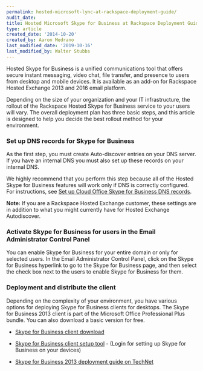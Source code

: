 ```yaml
---
permalink: hosted-microsoft-lync-at-rackspace-deployment-guide/
audit_date:
title: Hosted Microsoft Skype for Business at Rackspace Deployment Guide
type: article
created_date: '2014-10-20'
created_by: Aaron Medrano
last_modified_date: '2019-10-16'
last_modified_by: Walter Stubbs
---
```


Hosted Skype for Business is a unified communications tool that offers
secure instant messaging, video chat, file transfer, and presence to
users from desktop and mobile devices. It is available as an add-on
for Rackspace Hosted Exchange 2013 and 2016 email platform.

Depending on the size of your organization and your IT infrastructure,
the rollout of the Rackspace Hosted Skype for Business service to your users will
vary. The overall deployment plan has three basic steps, and this
article is designed to help you decide the best rollout method for your
environment.

### Set up DNS records for Skype for Business

As the first step, you must create Auto-discover entries on your DNS
server.  If you have an internal DNS you must also set up these records
on your internal DNS.

We highly recommend that you perform this step because all of the Hosted
Skype for Business features will work only if DNS is correctly configured. For
instructions, see [Set up Cloud Office Skype for Business DNS records](/how-to/set-up-dns-records-for-cloud-office-skype-for-business/).

**Note:** If you are a Rackspace Hosted Exchange customer, these
settings are in addition to what you might currently have for Hosted
Exchange Autodiscover.

### Activate Skype for Business for users in the Email Administrator Control Panel

You can enable Skype for Business for your entire domain or only for selected users.
In the Email Administrator Control Panel, click on the Skype for Business hyperlink to
go to the Skype for Business page, and then select the check box next to the users to
enable Skype for Business for them.

### Deployment and distribute the client

Depending on the complexity of your environment, you have various
options for deploying Skype for Business clients for desktops. The Skype for Business 2013 client is
part of the Microsoft Office Professional Plus bundle. You can also
download a basic version for free.

-   [Skype for Business
    client download](/how-to/download-a-skype-for-business-client)

-   [Skype for Business client setup tool](https://emailhelp.rackspace.com/) - (Login
    for setting up Skype for Business on your devices)

-   [Skype for Business 2013 deployment guide on
    TechNet](http://technet.microsoft.com/en-us/library/jj204827.aspx)
